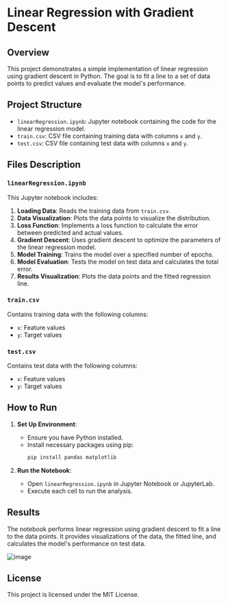 # Linear Regression with Gradient Descent

## Overview

This project demonstrates a simple implementation of linear regression using gradient descent in Python. The goal is to fit a line to a set of data points to predict values and evaluate the model's performance.

## Project Structure

- `linearRegression.ipynb`: Jupyter notebook containing the code for the linear regression model.
- `train.csv`: CSV file containing training data with columns `x` and `y`.
- `test.csv`: CSV file containing test data with columns `x` and `y`.

## Files Description

### `linearRegression.ipynb`

This Jupyter notebook includes:
1. **Loading Data**: Reads the training data from `train.csv`.
2. **Data Visualization**: Plots the data points to visualize the distribution.
3. **Loss Function**: Implements a loss function to calculate the error between predicted and actual values.
4. **Gradient Descent**: Uses gradient descent to optimize the parameters of the linear regression model.
5. **Model Training**: Trains the model over a specified number of epochs.
6. **Model Evaluation**: Tests the model on test data and calculates the total error.
7. **Results Visualization**: Plots the data points and the fitted regression line.

### `train.csv`

Contains training data with the following columns:
- `x`: Feature values
- `y`: Target values

### `test.csv`

Contains test data with the following columns:
- `x`: Feature values
- `y`: Target values

## How to Run

1. **Set Up Environment**:
   - Ensure you have Python installed.
   - Install necessary packages using pip:
     ```bash
     pip install pandas matplotlib
     ```

2. **Run the Notebook**:
   - Open `linearRegression.ipynb` in Jupyter Notebook or JupyterLab.
   - Execute each cell to run the analysis.

## Results

The notebook performs linear regression using gradient descent to fit a line to the data points. It provides visualizations of the data, the fitted line, and calculates the model's performance on test data.

![image](https://github.com/user-attachments/assets/b6d80f91-fc5c-4bbd-8076-77d4ad308981)


## License

This project is licensed under the MIT License.
